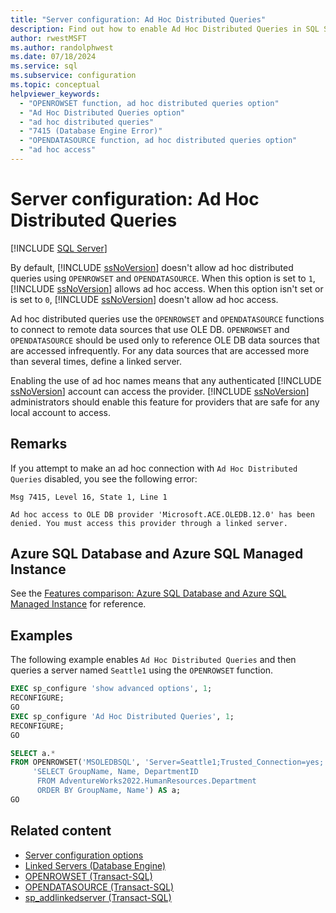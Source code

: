 ```yaml
---
title: "Server configuration: Ad Hoc Distributed Queries"
description: Find out how to enable Ad Hoc Distributed Queries in SQL Server. You can then use OPENROWSET and OPENDATASOURCE to connect to remote OLE DB data sources.
author: rwestMSFT
ms.author: randolphwest
ms.date: 07/18/2024
ms.service: sql
ms.subservice: configuration
ms.topic: conceptual
helpviewer_keywords:
  - "OPENROWSET function, ad hoc distributed queries option"
  - "Ad Hoc Distributed Queries option"
  - "ad hoc distributed queries"
  - "7415 (Database Engine Error)"
  - "OPENDATASOURCE function, ad hoc distributed queries option"
  - "ad hoc access"
---
```

# Server configuration: Ad Hoc Distributed Queries

[!INCLUDE [SQL Server](../../includes/applies-to-version/sqlserver.md)]

By default, [!INCLUDE [ssNoVersion](../../includes/ssnoversion-md.md)] doesn't allow ad hoc distributed queries using `OPENROWSET` and `OPENDATASOURCE`. When this option is set to `1`, [!INCLUDE [ssNoVersion](../../includes/ssnoversion-md.md)] allows ad hoc access. When this option isn't set or is set to `0`, [!INCLUDE [ssNoVersion](../../includes/ssnoversion-md.md)] doesn't allow ad hoc access.

Ad hoc distributed queries use the `OPENROWSET` and `OPENDATASOURCE` functions to connect to remote data sources that use OLE DB. `OPENROWSET` and `OPENDATASOURCE` should be used only to reference OLE DB data sources that are accessed infrequently. For any data sources that are accessed more than several times, define a linked server.

Enabling the use of ad hoc names means that any authenticated [!INCLUDE [ssNoVersion](../../includes/ssnoversion-md.md)] account can access the provider. [!INCLUDE [ssNoVersion](../../includes/ssnoversion-md.md)] administrators should enable this feature for providers that are safe for any local account to access.

## Remarks

If you attempt to make an ad hoc connection with `Ad Hoc Distributed Queries` disabled, you see the following error:

```output
Msg 7415, Level 16, State 1, Line 1

Ad hoc access to OLE DB provider 'Microsoft.ACE.OLEDB.12.0' has been denied. You must access this provider through a linked server.
```

## Azure SQL Database and Azure SQL Managed Instance

See the [Features comparison: Azure SQL Database and Azure SQL Managed Instance](/azure/azure-sql/database/features-comparison) for reference.

## Examples

The following example enables `Ad Hoc Distributed Queries` and then queries a server named `Seattle1` using the `OPENROWSET` function.

```sql
EXEC sp_configure 'show advanced options', 1;
RECONFIGURE;
GO
EXEC sp_configure 'Ad Hoc Distributed Queries', 1;
RECONFIGURE;
GO

SELECT a.*
FROM OPENROWSET('MSOLEDBSQL', 'Server=Seattle1;Trusted_Connection=yes;',
     'SELECT GroupName, Name, DepartmentID
      FROM AdventureWorks2022.HumanResources.Department
      ORDER BY GroupName, Name') AS a;
GO
```

## Related content

- [Server configuration options](server-configuration-options-sql-server.md)
- [Linked Servers (Database Engine)](../../relational-databases/linked-servers/linked-servers-database-engine.md)
- [OPENROWSET (Transact-SQL)](../../t-sql/functions/openrowset-transact-sql.md)
- [OPENDATASOURCE (Transact-SQL)](../../t-sql/functions/opendatasource-transact-sql.md)
- [sp_addlinkedserver (Transact-SQL)](../../relational-databases/system-stored-procedures/sp-addlinkedserver-transact-sql.md)
